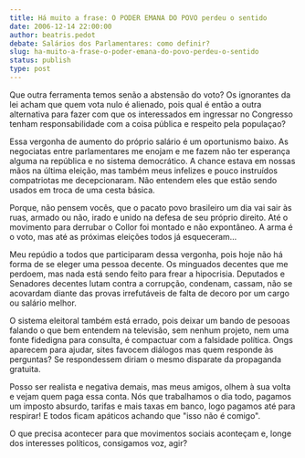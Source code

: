 ```yaml
---
title: Há muito a frase: O PODER EMANA DO POVO perdeu o sentido
date: 2006-12-14 22:00:00
author: beatris.pedot
debate: Salários dos Parlamentares: como definir?
slug: ha-muito-a-frase-o-poder-emana-do-povo-perdeu-o-sentido
status: publish 
type: post
---
```


Que outra ferramenta temos senão a abstensão do voto? Os ignorantes da lei acham que quem vota nulo é alienado, pois qual é então a outra alternativa para fazer com que os interessados em ingressar no Congresso tenham responsabilidade com a coisa pública e respeito pela populaçao?  

Essa vergonha de aumento do próprio salário é um oportunismo baixo. As negociatas entre parlamentares me enojam e me fazem não ter esperança alguma na república e no sistema democrático. A chance estava em nossas mãos na última eleição, mas também meus infelizes e pouco instruídos compatriotas me decepcionaram. Não entendem eles que estão sendo usados em troca de uma cesta básica.  

Porque, não pensem vocês, que o pacato povo brasileiro um dia vai sair às ruas, armado ou não, irado e unido na defesa de seu próprio direito. Até o movimento para derrubar o Collor foi montado e não expontâneo. A arma é o voto, mas até as próximas eleições todos já esqueceram...  

Meu repúdio a todos que participaram dessa vergonha, pois hoje não há forma de se eleger uma pessoa decente. Os minguados decentes que me perdoem, mas nada está sendo feito para frear a hipocrisia. Deputados e Senadores decentes lutam contra a corrupção, condenam, cassam, não se acovardam diante das provas irrefutáveis de falta de decoro por um cargo ou salário melhor.   

O sistema eleitoral também está errado, pois deixar um bando de pesooas falando o que bem entendem na televisão, sem nenhum projeto, nem uma fonte fidedigna para consulta, é compactuar com a falsidade política. Ongs aparecem para ajudar, sites favocem diálogos mas quem responde às perguntas? Se respondessem diriam o mesmo disparate da propaganda gratuita.   

Posso ser realista e negativa demais, mas meus amigos, olhem à sua volta e vejam quem paga essa conta. Nós que trabalhamos o dia todo, pagamos um imposto absurdo, tarifas e mais taxas em banco, logo pagamos até para respirar! E todos ficam apáticos achando que "isso não é comigo".  

O que precisa acontecer para que movimentos sociais aconteçam e, longe dos interesses políticos, consigamos voz, agir?
